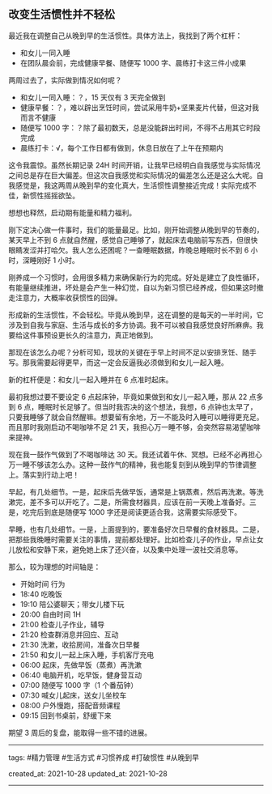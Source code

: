 ## 改变生活惯性并不轻松

最近我在调整自己从晚到早的生活惯性。具体方法上，我找到了两个杠杆：

- 和女儿一同入睡
- 在团队晨会前，完成健康早餐、随便写 1000 字、晨练打卡这三件小成果

两周过去了，实际做到情况如何呢？

- 和女儿一同入睡：？，15 天仅有 3 天完全做到
- 健康早餐：？，难以辟出烹饪时间，尝试采用牛奶+坚果麦片代替，但这对我而言不健康
- 随便写 1000 字：？除了最初数天，总是没能辟出时间，不得不占用其它时段完成
- 晨练打卡：√，每个工作日都有做到，休息日放在了上午在预期内

这令我震惊。虽然长期记录 24H 时间开销，让我早已经明白自我感觉与实际情况之间总是存在巨大偏差。但这次自我感觉和实际情况的偏差怎么还是这么大呢。自我感觉是，我这两周从晚到早的变化真大，生活惯性调整接近完成！实际完成不佳，新惯性摇摇欲坠。

想想也释然，启动期有能量和精力福利。

刚下定决心做一件事时，我们的能量最足。比如，刚开始调整从晚到早的节奏的，某天早上不到 6 点就自然醒，感觉自己睡够了，就起床去电脑前写东西，但很快眼睛发涩并打哈欠。我人怎么还困呢？一查睡眠数据，昨晚总睡眠时长不到 6 小时，深睡刚好 1 小时。

刚养成一个习惯时，会用很多精力来确保新行为的完成。好处是建立了良性循环，有能量继续推进，坏处是会产生一种幻觉，自以为新习惯已经养成，但如果这时撤走注意力，大概率收获惯性的回弹。

形成新的生活惯性，不会轻松。毕竟从晚到早，这在调整的是每天的一半时间，它涉及到自我与家庭、生活与成长的多方协调。我不可以被自我感觉良好所麻痹。我要给这件事预设更长久的注意力，真正地做到。

那现在该怎么办呢？分析可知，现状的关键在于早上时间不足以安排烹饪、随手写。那我需要起得更早，而这一定会反逼我必须做到和女儿一起入睡。

新的杠杆便是：和女儿一起入睡并在 6 点准时起床。

最初我想过要不要设定 6 点起床钟，毕竟如果做到和女儿一起入睡，那从 22 点多到 6 点，睡眠时长足够了。但当时我否决的这个想法，我想，6 点钟也太早了，只要我睡够了就会自然醒嘛。想要留有余地，万一不能及时入睡可以睡得更充足。而且那时我刚启动不喝咖啡不足 21 天，我担心万一睡不够，会突然容易渴望咖啡来提神。

现在我一鼓作气做到了不喝咖啡达 30 天。我还试着午休、冥想。已经不必再担心万一睡不够该怎么办。这种一鼓作气的精神，我也能复刻到从晚到早的节律调整上。落实到行动上吧！

早起，有几处细节。一是，起床后先做早饭，通常是上锅蒸煮，然后再洗漱。等洗漱完，差不多可以开吃了。二是，所需食材器具，应该在前一天晚上准备好。三是，吃完后到底是随便写 1000 字还是阅读更适合我，这需要实际感受下。

早睡，也有几处细节。一是，上面提到的，要准备好次日早餐的食材器具。二是，把那些我晚睡时需要关注的事情，提前都处理好。比如检查儿子的作业，早点让女儿放松和安静下来，避免她上床了还兴奋，以及集中处理一波社交消息等。

那么，较为理想的时间轴是：

- 开始时间 行为
- 18:40 吃晚饭
- 19:10 陪公婆聊天；带女儿楼下玩
- 20:00 自由时间 1H
- 21:00 检查儿子作业，辅导
- 21:20 检查群消息并回应、互动
- 21:30 洗漱，收拾房间，准备次日早餐
- 21:50 和女儿一起上床入睡，手机客厅充电
- 06:00 起床，先做早饭（蒸煮）再洗漱
- 06:40 电脑开机，吃早饭，健身营互动
- 07:00 随便写 1000 字（1 个番茄钟）
- 07:30 喊女儿起床，送女儿坐校车
- 08:00 户外慢跑，搭配音频课程
- 09:15 回到书桌前，舒缓下来

期望 3 周后的复盘，能取得一些不错的进展。

---

tags: #精力管理 #生活方式 #习惯养成 #打破惯性 #从晚到早

created_at: 2021-10-28
updated_at: 2021-10-28

---
